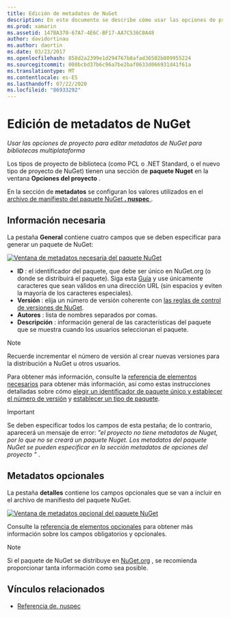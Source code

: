 ```yaml
---
title: Edición de metadatos de NuGet
description: En este documento se describe cómo usar las opciones de proyecto para editar metadatos de NuGet para bibliotecas multiplataforma. Describe los metadatos necesarios y opcionales.
ms.prod: xamarin
ms.assetid: 147BA370-67A7-4E6C-BF17-AA7C536C0A48
author: davidortinau
ms.author: daortin
ms.date: 03/23/2017
ms.openlocfilehash: 858d2a2399e1d294767b8afad36502b809955224
ms.sourcegitcommit: 008bcbd37b6c96a7be2baf0633d066931d41f61a
ms.translationtype: MT
ms.contentlocale: es-ES
ms.lasthandoff: 07/22/2020
ms.locfileid: "86933292"
---
```

# <a name="editing-nuget-metadata"></a>Edición de metadatos de NuGet

_Usar las opciones de proyecto para editar metadatos de NuGet para bibliotecas multiplataforma_

Los tipos de proyecto de biblioteca (como PCL o .NET Standard, o el nuevo tipo de proyecto de NuGet) tienen una sección de **paquete Nuget** en la ventana **Opciones del proyecto** .

En la sección de **metadatos** se configuran los valores utilizados en el [archivo de manifiesto del paquete NuGet **. nuspec** ](https://docs.microsoft.com/nuget/create-packages/creating-a-package#the-role-and-structure-of-the-nuspec-file).

## <a name="required-information"></a>Información necesaria

La pestaña **General** contiene cuatro campos que se deben especificar para generar un paquete de NuGet:

[![Ventana de metadatos necesaria del paquete NuGet](metadata-images/metadata-general-sml.png)](metadata-images/metadata-general.png#lightbox)

- **ID** : el identificador del paquete, que debe ser único en NuGet.org (o donde se distribuirá el paquete). Siga esta [Guía](https://docs.microsoft.com/nuget/create-packages/creating-a-package#choosing-a-unique-package-identifier-and-setting-the-version-number) y use únicamente caracteres que sean válidos en una dirección URL (sin espacios y eviten la mayoría de los caracteres especiales).
- **Versión** : elija un número de versión coherente con [las reglas de control de versiones de NuGet](https://docs.microsoft.com/nuget/create-packages/dependency-versions).
- **Autores** : lista de nombres separados por comas.
- **Descripción** : información general de las características del paquete que se muestra cuando los usuarios seleccionan el paquete.

> [!NOTE]
> Recuerde incrementar el número de versión al crear nuevas versiones para la distribución a NuGet u otros usuarios.

Para obtener más información, consulte la [referencia de elementos necesarios](https://docs.microsoft.com/nuget/schema/nuspec#required-metadata-elements) para obtener más información, así como estas instrucciones detalladas sobre cómo [elegir un identificador de paquete único y establecer el número de versión](https://docs.microsoft.com/nuget/create-packages/creating-a-package#choosing-a-unique-package-identifier-and-setting-the-version-number) y [establecer un tipo de paquete](https://docs.microsoft.com/nuget/create-packages/creating-a-package#setting-a-package-type).

> [!IMPORTANT]
> Se deben especificar todos los campos de esta pestaña; de lo contrario, aparecerá un mensaje de error: _"el proyecto no tiene metadatos de Nuget, por lo que no se creará un paquete Nuget. Los metadatos del paquete NuGet se pueden especificar en la sección metadatos de opciones del proyecto "_ .

## <a name="optional-metadata"></a>Metadatos opcionales

La pestaña **detalles** contiene los campos opcionales que se van a incluir en el archivo de manifiesto del paquete NuGet.

[![Ventana de metadatos opcional del paquete NuGet](metadata-images/metadata-detail-sml.png)](metadata-images/metadata-detail.png#lightbox)

Consulte la [referencia de elementos opcionales](https://docs.microsoft.com/nuget/schema/nuspec#optional-metadata-elements) para obtener más información sobre los campos obligatorios y opcionales.

> [!NOTE]
> Si el paquete de NuGet se distribuye en [NuGet.org](https://www.nuget.org) , se recomienda proporcionar tanta información como sea posible.

## <a name="related-links"></a>Vínculos relacionados

- [Referencia de. nuspec](https://docs.microsoft.com/nuget/schema/nuspec#general-form-and-schema)
